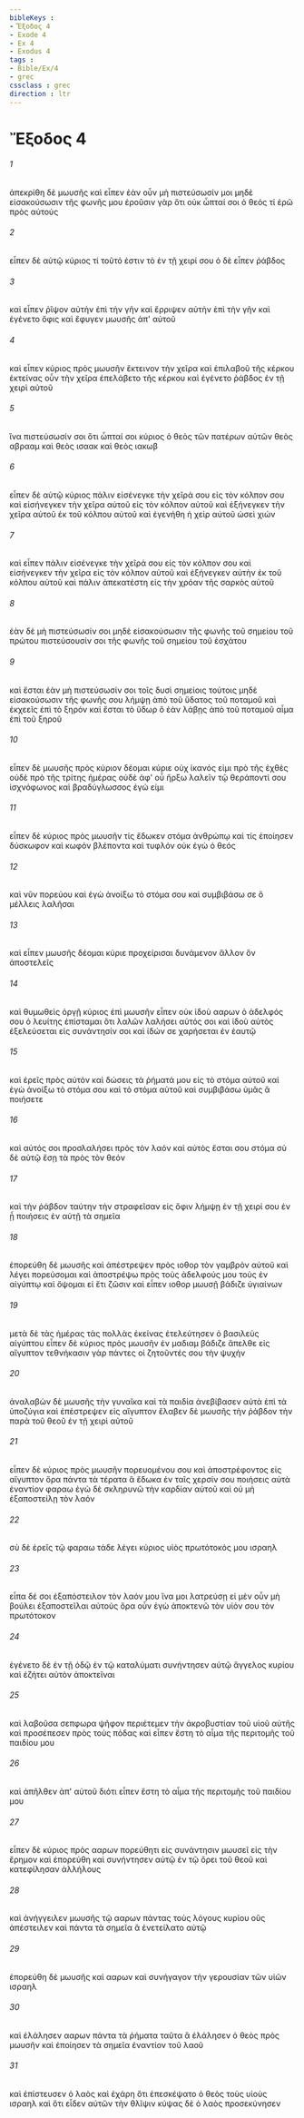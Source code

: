 ```yaml
---
bibleKeys : 
- Ἔξοδος 4
- Exode 4
- Ex 4
- Exodus 4
tags : 
- Bible/Ex/4
- grec
cssclass : grec
direction : ltr
---
```


# Ἔξοδος 4

###### 1
ἀπεκρίθη δὲ μωυσῆς καὶ εἶπεν ἐὰν οὖν μὴ πιστεύσωσίν μοι μηδὲ εἰσακούσωσιν τῆς φωνῆς μου ἐροῦσιν γὰρ ὅτι οὐκ ὦπταί σοι ὁ θεός τί ἐρῶ πρὸς αὐτούς
###### 2
εἶπεν δὲ αὐτῷ κύριος τί τοῦτό ἐστιν τὸ ἐν τῇ χειρί σου ὁ δὲ εἶπεν ῥάβδος
###### 3
καὶ εἶπεν ῥῖψον αὐτὴν ἐπὶ τὴν γῆν καὶ ἔρριψεν αὐτὴν ἐπὶ τὴν γῆν καὶ ἐγένετο ὄφις καὶ ἔφυγεν μωυσῆς ἀπ' αὐτοῦ
###### 4
καὶ εἶπεν κύριος πρὸς μωυσῆν ἔκτεινον τὴν χεῖρα καὶ ἐπιλαβοῦ τῆς κέρκου ἐκτείνας οὖν τὴν χεῖρα ἐπελάβετο τῆς κέρκου καὶ ἐγένετο ῥάβδος ἐν τῇ χειρὶ αὐτοῦ
###### 5
ἵνα πιστεύσωσίν σοι ὅτι ὦπταί σοι κύριος ὁ θεὸς τῶν πατέρων αὐτῶν θεὸς αβρααμ καὶ θεὸς ισαακ καὶ θεὸς ιακωβ
###### 6
εἶπεν δὲ αὐτῷ κύριος πάλιν εἰσένεγκε τὴν χεῖρά σου εἰς τὸν κόλπον σου καὶ εἰσήνεγκεν τὴν χεῖρα αὐτοῦ εἰς τὸν κόλπον αὐτοῦ καὶ ἐξήνεγκεν τὴν χεῖρα αὐτοῦ ἐκ τοῦ κόλπου αὐτοῦ καὶ ἐγενήθη ἡ χεὶρ αὐτοῦ ὡσεὶ χιών
###### 7
καὶ εἶπεν πάλιν εἰσένεγκε τὴν χεῖρά σου εἰς τὸν κόλπον σου καὶ εἰσήνεγκεν τὴν χεῖρα εἰς τὸν κόλπον αὐτοῦ καὶ ἐξήνεγκεν αὐτὴν ἐκ τοῦ κόλπου αὐτοῦ καὶ πάλιν ἀπεκατέστη εἰς τὴν χρόαν τῆς σαρκὸς αὐτοῦ
###### 8
ἐὰν δὲ μὴ πιστεύσωσίν σοι μηδὲ εἰσακούσωσιν τῆς φωνῆς τοῦ σημείου τοῦ πρώτου πιστεύσουσίν σοι τῆς φωνῆς τοῦ σημείου τοῦ ἐσχάτου
###### 9
καὶ ἔσται ἐὰν μὴ πιστεύσωσίν σοι τοῖς δυσὶ σημείοις τούτοις μηδὲ εἰσακούσωσιν τῆς φωνῆς σου λήμψῃ ἀπὸ τοῦ ὕδατος τοῦ ποταμοῦ καὶ ἐκχεεῖς ἐπὶ τὸ ξηρόν καὶ ἔσται τὸ ὕδωρ ὃ ἐὰν λάβῃς ἀπὸ τοῦ ποταμοῦ αἷμα ἐπὶ τοῦ ξηροῦ
###### 10
εἶπεν δὲ μωυσῆς πρὸς κύριον δέομαι κύριε οὐχ ἱκανός εἰμι πρὸ τῆς ἐχθὲς οὐδὲ πρὸ τῆς τρίτης ἡμέρας οὐδὲ ἀφ' οὗ ἤρξω λαλεῖν τῷ θεράποντί σου ἰσχνόφωνος καὶ βραδύγλωσσος ἐγώ εἰμι
###### 11
εἶπεν δὲ κύριος πρὸς μωυσῆν τίς ἔδωκεν στόμα ἀνθρώπῳ καὶ τίς ἐποίησεν δύσκωφον καὶ κωφόν βλέποντα καὶ τυφλόν οὐκ ἐγὼ ὁ θεός
###### 12
καὶ νῦν πορεύου καὶ ἐγὼ ἀνοίξω τὸ στόμα σου καὶ συμβιβάσω σε ὃ μέλλεις λαλῆσαι
###### 13
καὶ εἶπεν μωυσῆς δέομαι κύριε προχείρισαι δυνάμενον ἄλλον ὃν ἀποστελεῖς
###### 14
καὶ θυμωθεὶς ὀργῇ κύριος ἐπὶ μωυσῆν εἶπεν οὐκ ἰδοὺ ααρων ὁ ἀδελφός σου ὁ λευίτης ἐπίσταμαι ὅτι λαλῶν λαλήσει αὐτός σοι καὶ ἰδοὺ αὐτὸς ἐξελεύσεται εἰς συνάντησίν σοι καὶ ἰδών σε χαρήσεται ἐν ἑαυτῷ
###### 15
καὶ ἐρεῖς πρὸς αὐτὸν καὶ δώσεις τὰ ῥήματά μου εἰς τὸ στόμα αὐτοῦ καὶ ἐγὼ ἀνοίξω τὸ στόμα σου καὶ τὸ στόμα αὐτοῦ καὶ συμβιβάσω ὑμᾶς ἃ ποιήσετε
###### 16
καὶ αὐτός σοι προσλαλήσει πρὸς τὸν λαόν καὶ αὐτὸς ἔσται σου στόμα σὺ δὲ αὐτῷ ἔσῃ τὰ πρὸς τὸν θεόν
###### 17
καὶ τὴν ῥάβδον ταύτην τὴν στραφεῖσαν εἰς ὄφιν λήμψῃ ἐν τῇ χειρί σου ἐν ᾗ ποιήσεις ἐν αὐτῇ τὰ σημεῖα
###### 18
ἐπορεύθη δὲ μωυσῆς καὶ ἀπέστρεψεν πρὸς ιοθορ τὸν γαμβρὸν αὐτοῦ καὶ λέγει πορεύσομαι καὶ ἀποστρέψω πρὸς τοὺς ἀδελφούς μου τοὺς ἐν αἰγύπτῳ καὶ ὄψομαι εἰ ἔτι ζῶσιν καὶ εἶπεν ιοθορ μωυσῇ βάδιζε ὑγιαίνων
###### 19
μετὰ δὲ τὰς ἡμέρας τὰς πολλὰς ἐκείνας ἐτελεύτησεν ὁ βασιλεὺς αἰγύπτου εἶπεν δὲ κύριος πρὸς μωυσῆν ἐν μαδιαμ βάδιζε ἄπελθε εἰς αἴγυπτον τεθνήκασιν γὰρ πάντες οἱ ζητοῦντές σου τὴν ψυχήν
###### 20
ἀναλαβὼν δὲ μωυσῆς τὴν γυναῖκα καὶ τὰ παιδία ἀνεβίβασεν αὐτὰ ἐπὶ τὰ ὑποζύγια καὶ ἐπέστρεψεν εἰς αἴγυπτον ἔλαβεν δὲ μωυσῆς τὴν ῥάβδον τὴν παρὰ τοῦ θεοῦ ἐν τῇ χειρὶ αὐτοῦ
###### 21
εἶπεν δὲ κύριος πρὸς μωυσῆν πορευομένου σου καὶ ἀποστρέφοντος εἰς αἴγυπτον ὅρα πάντα τὰ τέρατα ἃ ἔδωκα ἐν ταῖς χερσίν σου ποιήσεις αὐτὰ ἐναντίον φαραω ἐγὼ δὲ σκληρυνῶ τὴν καρδίαν αὐτοῦ καὶ οὐ μὴ ἐξαποστείλῃ τὸν λαόν
###### 22
σὺ δὲ ἐρεῖς τῷ φαραω τάδε λέγει κύριος υἱὸς πρωτότοκός μου ισραηλ
###### 23
εἶπα δέ σοι ἐξαπόστειλον τὸν λαόν μου ἵνα μοι λατρεύσῃ εἰ μὲν οὖν μὴ βούλει ἐξαποστεῖλαι αὐτούς ὅρα οὖν ἐγὼ ἀποκτενῶ τὸν υἱόν σου τὸν πρωτότοκον
###### 24
ἐγένετο δὲ ἐν τῇ ὁδῷ ἐν τῷ καταλύματι συνήντησεν αὐτῷ ἄγγελος κυρίου καὶ ἐζήτει αὐτὸν ἀποκτεῖναι
###### 25
καὶ λαβοῦσα σεπφωρα ψῆφον περιέτεμεν τὴν ἀκροβυστίαν τοῦ υἱοῦ αὐτῆς καὶ προσέπεσεν πρὸς τοὺς πόδας καὶ εἶπεν ἔστη τὸ αἷμα τῆς περιτομῆς τοῦ παιδίου μου
###### 26
καὶ ἀπῆλθεν ἀπ' αὐτοῦ διότι εἶπεν ἔστη τὸ αἷμα τῆς περιτομῆς τοῦ παιδίου μου
###### 27
εἶπεν δὲ κύριος πρὸς ααρων πορεύθητι εἰς συνάντησιν μωυσεῖ εἰς τὴν ἔρημον καὶ ἐπορεύθη καὶ συνήντησεν αὐτῷ ἐν τῷ ὄρει τοῦ θεοῦ καὶ κατεφίλησαν ἀλλήλους
###### 28
καὶ ἀνήγγειλεν μωυσῆς τῷ ααρων πάντας τοὺς λόγους κυρίου οὓς ἀπέστειλεν καὶ πάντα τὰ σημεῖα ἃ ἐνετείλατο αὐτῷ
###### 29
ἐπορεύθη δὲ μωυσῆς καὶ ααρων καὶ συνήγαγον τὴν γερουσίαν τῶν υἱῶν ισραηλ
###### 30
καὶ ἐλάλησεν ααρων πάντα τὰ ῥήματα ταῦτα ἃ ἐλάλησεν ὁ θεὸς πρὸς μωυσῆν καὶ ἐποίησεν τὰ σημεῖα ἐναντίον τοῦ λαοῦ
###### 31
καὶ ἐπίστευσεν ὁ λαὸς καὶ ἐχάρη ὅτι ἐπεσκέψατο ὁ θεὸς τοὺς υἱοὺς ισραηλ καὶ ὅτι εἶδεν αὐτῶν τὴν θλῖψιν κύψας δὲ ὁ λαὸς προσεκύνησεν
